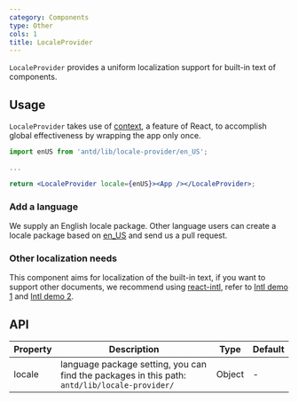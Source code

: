 ```yaml
---
category: Components
type: Other
cols: 1
title: LocaleProvider
---
```


`LocaleProvider` provides a uniform localization support for built-in text of components. 

## Usage

`LocaleProvider` takes use of [context](https://facebook.github.io/react/docs/context.html), a feature of React, to accomplish global effectiveness by wrapping the app only once.


```jsx
import enUS from 'antd/lib/locale-provider/en_US';

...

return <LocaleProvider locale={enUS}><App /></LocaleProvider>;
```

### Add a language

We supply an English locale package. Other language users can create a locale package based on [en_US](https://github.com/antFB/antFB/blob/26b1f37392a278285aec6c573b99c6feea09e218/components/locale-provider/en_US.js) and send us a pull request.

### Other localization needs

This component aims for localization of the built-in text, if you want to support other documents, we recommend using [react-intl](https://github.com/yahoo/react-intl), refer to [Intl demo 1](http://github.com/ant-design/intl-example) and [Intl demo 2](http://yiminghe.me/learning-react/examples/react-intl.html?locale=en-US).

## API

Property | Description | Type | Default
-----|-----|-----|------
locale | language package setting, you can find the packages in this path: `antd/lib/locale-provider/` | Object | -
